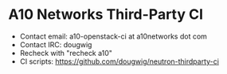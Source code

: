 A10 Networks Third-Party CI
===========================

- Contact email: a10-openstack-ci at a10networks dot com
- Contact IRC: dougwig
- Recheck with "recheck a10"
- CI scripts: https://github.com/dougwig/neutron-thirdparty-ci
